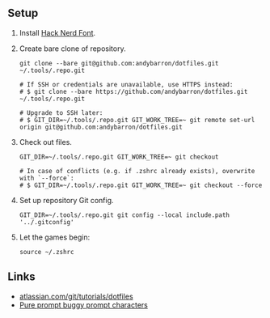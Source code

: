 ## Setup

1.  Install [Hack Nerd Font](https://github.com/ryanoasis/nerd-fonts).

1.  Create bare clone of repository.<br>

    ```shell
    git clone --bare git@github.com:andybarron/dotfiles.git ~/.tools/.repo.git
    ```

    ```shell
    # If SSH or credentials are unavailable, use HTTPS instead:
    # $ git clone --bare https://github.com/andybarron/dotfiles.git ~/.tools/.repo.git

    # Upgrade to SSH later:
    # $ GIT_DIR=~/.tools/.repo.git GIT_WORK_TREE=~ git remote set-url origin git@github.com:andybarron/dotfiles.git
    ```

1.  Check out files.

    ```shell
    GIT_DIR=~/.tools/.repo.git GIT_WORK_TREE=~ git checkout
    ```

    ```shell
    # In case of conflicts (e.g. if .zshrc already exists), overwrite with `--force`:
    # $ GIT_DIR=~/.tools/.repo.git GIT_WORK_TREE=~ git checkout --force
    ```

1.  Set up repository Git config.

    ```shell
    GIT_DIR=~/.tools/.repo.git git config --local include.path '../.gitconfig'
    ```

1.  Let the games begin:
    ```shell
    source ~/.zshrc
    ```

## Links

- [atlassian.com/git/tutorials/dotfiles](https://www.atlassian.com/git/tutorials/dotfiles)
- [Pure prompt buggy prompt characters](https://github.com/sindresorhus/pure/issues/561)

